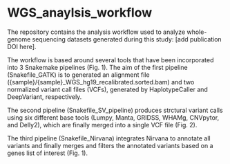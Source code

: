 # WGS_anaylsis_workflow

The repository contains the analysis workflow used to analyze whole-genome sequencing datasets generated during this study: [add publication DOI here].

The workflow is based around several tools that have been incorporated into 3 Snakemake pipelines (Fig. 1).
The aim of the first pipeline (Snakefile_GATK) is to generated an alignment file ({sample}/{sample}_WGS_hg19_recalibrated.sorted.bam) and two normalized variant call files (VCFs), generated by HaplotypeCaller and DeepVariant, respectively.

The second pipeline (Snakefile_SV_pipeline) produces strctural variant calls using six different base tools (Lumpy, Manta, GRIDSS, WHAMg, CNVpytor, and Delly2), which are finally merged into a single VCF file (Fig. 2).

The third pipeline (Snakefile_Nirvana) integrates Nirvana to annotate all variants and finally merges and filters the annotated variants based on a genes list of interest (Fig. 1).
